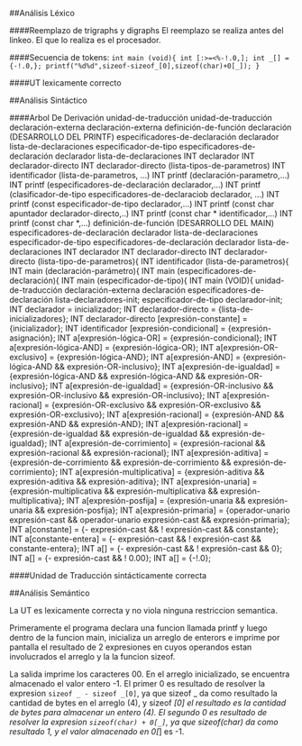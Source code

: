 ##Análisis Léxico

####Reemplazo de trigraphs y digraphs 
El reemplazo se realiza antes del linkeo. El que lo realiza es el procesador. 

####Secuencia de tokens:
`int main (void){ int [:>=<%-!.0,]; int _[] = {-!.0,}; printf("%d%d",sizeof-sizeof_[0],sizeof(char)+0[_]); }`

####UT lexicamente correcto 

##Análisis Sintáctico

####Arbol De Derivación
unidad-de-traducción unidad-de-traducción declaración-externa declaración-externa definición-de-función declaración (DESARROLLO DEL PRINTF)
especificadores-de-declaración declarador lista-de-declaraciones especificador-de-tipo especificadores-de-declaración declarador lista-de-declaraciones INT declarador INT declarador-directo INT declarador-directo (lista-tipos-de-parametros) INT identificador (lista-de-parametros, ...) INT printf (declaración-parametro,...) INT printf (especificadores-de-declaración declarador,...) INT printf (clasificador-de-tipo especificadores-de-declaraciob declarador, ...) INT printf (const especificador-de-tipo declarador,...) INT printf (const char apuntador declarador-directo,..) INT printf (const char * identificador,...) INT printf (const char *,...) definición-de-función (DESARROLLO DEL MAIN) especificadores-de-declaración declarador lista-de-declaraciones especificador-de-tipo especificadores-de-declaración declarador lista-de-declaraciones INT declarador INT declarador-directo INT declarador-directo (lista-tipo-de-parametros){ INT identificador (lista-de-parametros){ INT main (declaración-parámetro){ INT main (especificadores-de-declaración){ INT main (especificador-de-tipo){ INT main (VOID){
unidad-de-traducción declaración-externa declaración especificadores-de-declaración lista-declaradores-init; especificador-de-tipo declarador-init; INT declarador = inicializador; INT declarador-directo = {lista-de-inicializadores}; INT declarador-directo [expresión-constante] = {inicializador}; INT identificador [expresión-condicional] = {expresión-asignación}; INT a[expresión-lógica-OR] = {expresión-condicional}; INT a[expresión-lógica-AND] = {expresión-lógica-OR}; INT a[expresión-OR-exclusivo] = {expresión-lógica-AND}; INT a[expresión-AND] = {expresión-lógica-AND && expresión-OR-inclusivo}; INT a[expresión-de-igualdad] = {expresión-lógica-AND && expresión-lógica-AND && expresión-OR-inclusivo}; INT a[expresión-de-igualdad] = {expresión-OR-inclusivo && expresión-OR-inclusivo && expresión-OR-inclusivo}; INT a[expresión-racional] = {expresión-OR-exclusivo && expresión-OR-exclusivo && expresión-OR-exclusivo}; INT a[expresión-racional] = {expresión-AND && expresión-AND && expresión-AND}; INT a[expresión-racional] = {expresión-de-igualdad && expresión-de-igualdad && expresión-de-igualdad}; INT a[expresión-de-corrimiento] = {expresión-racional && expresión-racional && expresión-racional}; INT a[expresión-aditiva] = {expresión-de-corrimiento && expresión-de-corrimiento && expresión-de-corrimiento}; INT a[expresión-multiplicativa] = {expresión-aditiva && expresión-aditiva && expresión-aditiva}; INT a[expresión-unaria] = {expresión-multiplicativa && expresión-multiplicativa && expresión-multiplicativa}; INT a[expresión-posfija] = {expresión-unaria && expresión-unaria && expresión-posfija}; INT a[expresión-primaria] = {operador-unario expresión-cast && operador-unario expresión-cast && expresión-primaria}; INT a[constante] = {- expresión-cast && ! expresión-cast && constante}; INT a[constante-entera] = {- expresión-cast && ! expresión-cast && constante-entera}; INT a[] = {- expresión-cast && ! expresión-cast && 0}; INT a[] = {- expresión-cast && ! 0.00}; INT a[] = {-!.0};

####Unidad de Traducción sintácticamente correcta

##Análisis Semántico

La UT es lexicamente correcta y no viola ninguna restriccion semantica.

Primeramente el programa declara una funcion llamada printf y luego dentro de la funcion main, inicializa un arreglo de enterors e imprime por pantalla el resultado de 2 expresiones en cuyos operandos estan involucrados el arreglo y la la funcion sizeof.

La salida imprime los caracteres 00. En el arreglo inicializado, se encuentra almacenado el valor entero -1. El primer 0 es resultado de resolver la expresion `sizeof _ - sizeof _[0]`, ya que sizeof _ da como resultado la cantidad de bytes en el arreglo (4), y sizeof _[0] el resultado es la cantidad de bytes para almacenar un entero (4). El segundo 0 es resultado de resolver la expresion `sizeof(char) + 0[_]`, ya que sizeof(char) da como resultado 1, y el valor almacenado en 0[_] es -1.
